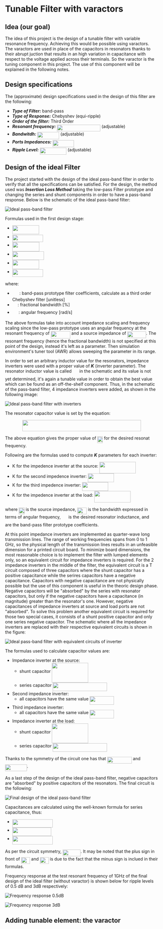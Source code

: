 # Tunable Filter with varactors
## Idea (our goal)
The idea of this project is the design of a tunable filter with variable resonance frequency. Achieving this would be possible using varactors. The varactors are used in place of the capacitors in resonators thanks to their abrupt juction that results in an high variation in capacitance with respect to the voltage applied across their terminals. So the varactor is the tuning component in this project. The use of this component will be explained in the following notes.

## Design specifications
The (approximate) design specifications used in the design of this filter are the following:

- ***Type of Filter:*** band-pass
- ***Type of Response:*** Chebyshev (equi-ripple)
- ***Order of the filter:*** Third Order
- ***Resonant frequency:*** <img src="/tex/be3bf702a3f3ea055627d3967282e21f.svg?invert_in_darkmode&sanitize=true" align=middle width=143.15300009999999pt height=22.465723500000017pt/> (adjustable)
- ***Bandwitdh:*** <img src="/tex/d4ddd504b100b5ece54261c069ee5f40.svg?invert_in_darkmode&sanitize=true" align=middle width=72.14616419999999pt height=24.65753399999998pt/> (adjustable)
- ***Ports Impedances:*** <img src="/tex/f5540f2a9de3058224089b503918d667.svg?invert_in_darkmode&sanitize=true" align=middle width=70.08416414999998pt height=22.465723500000017pt/>
- ***Ripple Level:*** <img src="/tex/57783d949426fabdcca898550ec66cdd.svg?invert_in_darkmode&sanitize=true" align=middle width=87.71305949999999pt height=22.831056599999986pt/> (adjustable)

## Design of the ideal Filter
The project started with the design of the ideal pass-band filter in order to verify that all the specifications can be satisfied. For the design, the method used was ***Insertion Loss Method*** taking the low-pass Filter prototype and changing the series and shunt components in order to have a pass-band response. Below is the schematic of the ideal pass-band filter:

![Ideal pass-band filter](images/Ideal_Reference_Filter.PNG  "Ideal pass-band filter")

Formulas used in the first design stage:

- <img src="/tex/cf296703d6117d58e3dd6bb05959f831.svg?invert_in_darkmode&sanitize=true" align=middle width=87.79483679999998pt height=29.205422400000014pt/>
- <img src="/tex/2f6ca6a0cdc2f6c2f50ee7f81132b9b5.svg?invert_in_darkmode&sanitize=true" align=middle width=101.67511529999999pt height=24.575218800000012pt/>
- <img src="/tex/c0de4b070309aba50fd55529404f84b7.svg?invert_in_darkmode&sanitize=true" align=middle width=89.41647329999999pt height=30.392597399999985pt/>
- <img src="/tex/30194512e918ffcf7ffaccea575432fc.svg?invert_in_darkmode&sanitize=true" align=middle width=103.70467634999997pt height=28.670654099999997pt/>
- <img src="/tex/46bc15fff8b24299bfde56aa0a067825.svg?invert_in_darkmode&sanitize=true" align=middle width=87.79483679999998pt height=29.205422400000014pt/>
- <img src="/tex/e101e293b5511de41bf6225c730c6fa2.svg?invert_in_darkmode&sanitize=true" align=middle width=101.67511529999999pt height=24.575218800000012pt/>

where:

- <img src="/tex/7d1b450a578433027da03cad276d2e39.svg?invert_in_darkmode&sanitize=true" align=middle width=19.50543209999999pt height=14.15524440000002pt/> : band-pass prototype filter coefficients, calculate as a third order Chebyshev filter [unitless]
- <img src="/tex/7e9fe18dc67705c858c077c5ee292ab4.svg?invert_in_darkmode&sanitize=true" align=middle width=13.69867124999999pt height=22.465723500000017pt/> : fractional bandwidth [%]
- <img src="/tex/747fe3195e03356f846880df2514b93e.svg?invert_in_darkmode&sanitize=true" align=middle width=16.78467779999999pt height=14.15524440000002pt/> : angular frequency [rad/s]

The above formulas take into account impedance scaling and frequency scaling since the low-pass prototype uses an angular frequency at the resonant frequency of <img src="/tex/9d2144b1e85e5e062a75470af0bee047.svg?invert_in_darkmode&sanitize=true" align=middle width=64.02991319999998pt height=24.65753399999998pt/> and a source impedance of <img src="/tex/4b83a89bf4988ab705715511ad637aff.svg?invert_in_darkmode&sanitize=true" align=middle width=61.864954799999985pt height=22.465723500000017pt/>.
The resonant frequency (hence the fractional bandwidth) is not specified at this point of the design, instead it's left as a parameter. Then simulation environment's tuner tool (AWR) allows sweeping the parameter in its range.

In order to set an arbitrary inductor value for the resonators, impedance inverters were used with a proper value of ***K*** (inverter parameter). The resonator inductor value is called <img src="/tex/cc96eb8a40f81e8514147d06c9e8ad92.svg?invert_in_darkmode&sanitize=true" align=middle width=17.73978854999999pt height=22.465723500000017pt/> in the schematic and its value is not yet determined, it's again a tunable value in order to obtain the best value which can be found as an off-the-shelf component. Thus, in the schematic of the pass-band filter, 4 impedance inverters were added, as shown in the following image:

![Ideal pass-band filter with inverters](images/Ideal_filter_inverters.PNG  "Ideal pass-band filter with inverters")

The resonator capacitor value is set by the equation:

<p align="center"><img src="/tex/4243a7f1749971a1af6341d602d48112.svg?invert_in_darkmode&sanitize=true" align=middle width=391.0090734pt height=37.37361045pt/></p>

The above equation gives the proper value of <img src="/tex/93205c116b0f5c643ea55261e300e1f1.svg?invert_in_darkmode&sanitize=true" align=middle width=18.30139574999999pt height=22.465723500000017pt/> for the desired resonat frequency.

Following are the formulas used to compute ***K*** parameters for each inverter:

- K for the impedence inverter at the source: <img src="/tex/f7b89c463688749918b041126c69ba21.svg?invert_in_darkmode&sanitize=true" align=middle width=120.01437524999999pt height=37.765414500000006pt/>
- K for the second impedence inverter: <img src="/tex/f7613bac00793b106441c9f09a620e9e.svg?invert_in_darkmode&sanitize=true" align=middle width=85.28488649999998pt height=29.205422400000014pt/>
- K for the third impedence inverter: <img src="/tex/302b7515d55ad845fca5b5ae5d0b536d.svg?invert_in_darkmode&sanitize=true" align=middle width=85.28488649999998pt height=29.205422400000014pt/>
- K for the impedence inverter at the load: <img src="/tex/73185b3c3800d2c2cf77e3ee60e93201.svg?invert_in_darkmode&sanitize=true" align=middle width=120.01437524999999pt height=37.765414500000006pt/>

where <img src="/tex/12d208b4b5de7762e00b1b8fb5c66641.svg?invert_in_darkmode&sanitize=true" align=middle width=19.034022149999988pt height=22.465723500000017pt/> is the source impedance, <img src="/tex/55a8863546098e2e5191b038a8a61dbf.svg?invert_in_darkmode&sanitize=true" align=middle width=31.101665099999988pt height=22.465723500000017pt/> is the bandwidth expressed in terms of angular frequency, <img src="/tex/cc96eb8a40f81e8514147d06c9e8ad92.svg?invert_in_darkmode&sanitize=true" align=middle width=17.73978854999999pt height=22.465723500000017pt/> is the desired resonator inductance, and <img src="/tex/681a37b53b66acbc455e39ca3e6f1c41.svg?invert_in_darkmode&sanitize=true" align=middle width=12.49148174999999pt height=14.15524440000002pt/> are the band-pass filter prototype coefficients.

At this point impedance inverters are implemented as quarter-wave long transmission lines. The range of working frequencies spans from 0 to 1 GHz, so the physical length of the transmission lines results in an unfeasible dimension for a printed circuit board. To minimize board dimensions, the most reasonable choice is to implement the filter with lumped elements only, so an equivalent circuit for impedance inverters is required. For the 2 impedance inverters in the middle of the filter, the equivalent circuit is a T circuit composed of three capacitors where the shunt capacitor has a positive capacitance while the serires capacitors have a negative capacitance. Capacitors with negative capacitance are not physically possible but the use of this component is useful in the theoric design phase. Negative capacitors will be "absorbed" by the series with resonator capacitors, but only if the negative capacitors have a capacitance (in magnitude) greater than the resonator's one.
However, negative capacitances of impedance inverters at source and load ports are not "absorbed". To solve this problem another equivalent circuit is required for those two special cases, it consists of a shunt positive capacitor and only one series negative capacitor.
The schematic where all the impedance inverters are replaced with their respective equivalent circuits is shown in the figure:

![Ideal pass-band filter with equivalent circuits of inverter](images/Ideal_filter_lumped.PNG  "Ideal pass-band filter with equivalent circuits of inverters")

The formulas used to calculate capacitor values are:

- Impedance inverter at the source: 
	- shunt capacitor <img src="/tex/51d3943b76434ae01c373d60ae7021fb.svg?invert_in_darkmode&sanitize=true" align=middle width=119.49824699999998pt height=65.42513010000002pt/>
	- series capacitor <img src="/tex/334145d17cc535c19724aee9d200d1d9.svg?invert_in_darkmode&sanitize=true" align=middle width=178.45430789999998pt height=27.77565449999998pt/>
- Second impedance inverter:
	- all capacitors have the same value <img src="/tex/356e534cd9558f5268910152e8f83023.svg?invert_in_darkmode&sanitize=true" align=middle width=79.82265389999999pt height=27.77565449999998pt/>
- Third impedance inverter:
	- all capacitors have the same value <img src="/tex/099f2c1e9990918a3bbeece632e7806a.svg?invert_in_darkmode&sanitize=true" align=middle width=79.82265389999999pt height=27.77565449999998pt/>
- Impedance inverter at the load: 
	- shunt capacitor <img src="/tex/505eff73a0d81b205722124c0b3b7f1a.svg?invert_in_darkmode&sanitize=true" align=middle width=119.49824699999998pt height=65.42513010000002pt/>
	- series capacitor <img src="/tex/53be8c63ebbc14a2a752c28813dfbdef.svg?invert_in_darkmode&sanitize=true" align=middle width=178.45430789999998pt height=27.77565449999998pt/>

Thanks to the symmetry of the circuit one has that <img src="/tex/0f3182696059f04bb88a094b02cee4eb.svg?invert_in_darkmode&sanitize=true" align=middle width=81.05285099999999pt height=22.465723500000017pt/> and <img src="/tex/10525d96a26f5068692a7df2dcd060db.svg?invert_in_darkmode&sanitize=true" align=middle width=71.67699989999998pt height=22.465723500000017pt/>.

As a last step of the design of the ideal pass-band filter, negative capacitors are "absorbed" by positive capacitors of the resonators. The final circuit is the following:

![Final design of the ideal pass-band filter](images/Ideal_final_filter.PNG  "Final design of the ideal pass-band filter")

Capacitances are calculated using the well-known formula for series capacitance, thus:

- <img src="/tex/991c8ed7d65b6e607cda3fe6a69e3994.svg?invert_in_darkmode&sanitize=true" align=middle width=133.29895589999998pt height=27.77565449999998pt/>
- <img src="/tex/644f92405f036ce592c443030ea1925c.svg?invert_in_darkmode&sanitize=true" align=middle width=127.97354789999999pt height=27.77565449999998pt/>
- <img src="/tex/10785af3428be1dc276bd4a75739d3dc.svg?invert_in_darkmode&sanitize=true" align=middle width=133.29895589999998pt height=27.77565449999998pt/>

As per the circuit symmetry, <img src="/tex/d13451bc523f105bd0e1646ea245c0e3.svg?invert_in_darkmode&sanitize=true" align=middle width=59.34233579999999pt height=22.465723500000017pt/>.
It may be noted that the plus sign in front of <img src="/tex/418a9ab89262b4343c84da32780776d4.svg?invert_in_darkmode&sanitize=true" align=middle width=29.156666549999986pt height=22.465723500000017pt/> and <img src="/tex/53505c3bf70884fd3832e15e76936ea3.svg?invert_in_darkmode&sanitize=true" align=middle width=29.156666549999986pt height=22.465723500000017pt/> is due to the fact that the minus sign is inclued in their formulas.

Frequency response at the test resonant frequency of 1GHz of the final design of the ideal filter (without varactor) is shown below for ripple levels of 0.5 dB and 3dB respectively:

![Frequency response 0.5dB](images/Freq_resp_ideal_05dB.png  "Frequency response of the ideal filter for 0.5dB ripple level")

![Frequency response 3dB](images/Freq_resp_ideal_3dB.png  "Frequency response of the ideal filter for 3dB ripple level")

## Adding tunable element: the varactor